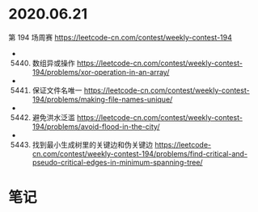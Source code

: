 
# 2020.06.21

第 194 场周赛 https://leetcode-cn.com/contest/weekly-contest-194
- 5440. 数组异或操作 https://leetcode-cn.com/contest/weekly-contest-194/problems/xor-operation-in-an-array/
- 5441. 保证文件名唯一 https://leetcode-cn.com/contest/weekly-contest-194/problems/making-file-names-unique/
- 5442. 避免洪水泛滥 https://leetcode-cn.com/contest/weekly-contest-194/problems/avoid-flood-in-the-city/
- 5443. 找到最小生成树里的关键边和伪关键边 https://leetcode-cn.com/contest/weekly-contest-194/problems/find-critical-and-pseudo-critical-edges-in-minimum-spanning-tree/

# 笔记
